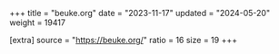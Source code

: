+++
title = "beuke.org"
date = "2023-11-17"
updated = "2024-05-20"
weight = 19417

[extra]
source = "https://beuke.org/"
ratio = 16
size = 19
+++
